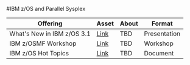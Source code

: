 #IBM z/OS and Parallel Sysplex  

| Offering | Asset | About | Format |
| -------- | ------- | ------- | ------- |
| What's New in IBM z/OS 3.1 | [Link](ibm.com) | TBD | Presentation |
| IBM z/OSMF Workshop | [Link](ibm.com) | TBD | Workshop |
| IBM z/OS Hot Topics | [Link](ibm.com) | TBD | Document |